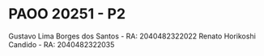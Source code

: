 # PAOO 20251 - P2

Gustavo Lima Borges dos Santos - RA: 2040482322022
Renato Horikoshi Candido - RA: 2040482322035
